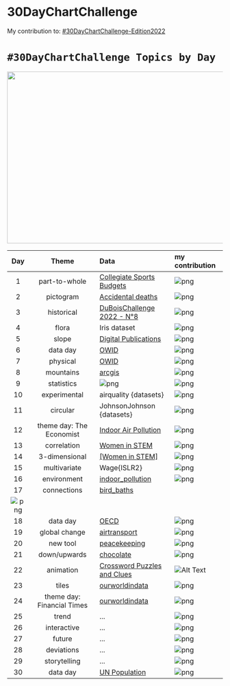 # 30DayChartChallenge

My contribution to: [#30DayChartChallenge-Edition2022](https://github.com/30DayChartChallenge/Edition2022)

# `#30DayChartChallenge Topics by Day`
<p align="center">
  <img width="960" height="400" src="https://pbs.twimg.com/media/FPKZks-WUAQXHWB?format=jpg&name=4096x4096">
</p>



| Day | Theme | Data | my contribution 
| :---: | :---: | :--- | :--- 
| 1 | part-to-whole | [Collegiate Sports Budgets](https://github.com/rfordatascience/tidytuesday/blob/master/data/2022/2022-03-29/readme.md) | ![png](data/Edition_2022/day1_part_to_whole/day1_part-to-whole.png)
| 2 | pictogram | [Accidental deaths](https://www.statista.com/statistics/529312/sweden-number-of-accidental-deaths-by-type-and-gender/) | ![png](data/Edition_2022/day2_pictogram/day2_pictogram.png)
| 3 | historical | [DuBoisChallenge 2022 - N°8](https://github.com/ajstarks/dubois-data-portraits/tree/master/challenge/2022) | ![png](data/Edition_2022/day3_historical/day3_historical.png)
| 4 | flora | Iris dataset | ![png](data/Edition_2022/day4_flora/day4_flora.png)
| 5 | slope | [Digital Publications](https://github.com/rfordatascience/tidytuesday/blob/master/data/2022/2022-04-05/readme.md) | ![png](data/Edition_2022/day5_slope/day5_slope.png)
| 6 | data day | [OWID](https://ourworldindata.org/) | ![png](data/Edition_2022/day6_data_day/day6_data_day.png)
| 7 | physical | [OWID](https://ourworldindata.org/grapher/violence-against-children?country=~OWID_WRL) | ![png](data/Edition_2022/day7_physical/day7_physical.png)
| 8 | mountains | [arcgis](https://learn.arcgis.com/en/projects/map-the-highest-mountains/) | ![png](data/Edition_2022/day8_mountains/day8_mountains.png)
| 9 | statistics | ![png](data/Edition_2022/day9_statistics/day9_statistics_v2.png) | ![png](data/Edition_2022/day9_statistics/day9_statistics.png)
| 10 | experimental | airquality {datasets} | ![png](data/Edition_2022/day10_experimental/day10_experimental.png)
| 11 | circular | JohnsonJohnson {datasets} | ![png](data/Edition_2022/day11_circular/day11_circular.png)
| 12 | theme day: The Economist | [Indoor Air Pollution](https://github.com/rfordatascience/tidytuesday/blob/master/data/2022/2022-04-12/readme.md)| ![png](data/Edition_2022/day12_theme_day/day12_theme_day.png)
| 13 | correlation | [Women in STEM](https://ncses.nsf.gov/pubs/nsb20221/u-s-and-global-stem-education-and-labor-force) | ![png](data/Edition_2022/day13_correlation/day13_correlation.png)
| 14 | 3-dimensional | [[Women in STEM]](https://ncses.nsf.gov/pubs/nsb20212/data) | ![png](data/Edition_2022/day14_3-dimensional/day14_3-dimensional.png)
| 15 | multivariate | Wage{ISLR2} | ![png](data/Edition_2022/day15_multivariate/day15_multivariate.png)
| 16 | environment | [indoor_pollution](https://raw.githubusercontent.com/rfordatascience/tidytuesday/master/data/2022/2022-04-12/indoor_pollution.csv) | ![png](data/Edition_2022/day16_environment/day16_environment.png)
| 17 | connections | [bird_baths](https://raw.githubusercontent.com/rfordatascience/tidytuesday/master/data/2021/2021-08-31/bird_baths.csv)
 | ![png](data/Edition_2022/day17_connections/bird-network.png)
| 18 | data day | [OECD](https://www.oecd-ilibrary.org/environment/data/oecd-environment-statistics/air-transport-co2-emissions_13d4f295-en) | ![png](data/Edition_2022/day18_oecd/day18_oecd.png)
| 19 | global change | [airtransport]((https://www.oecd-ilibrary.org/environment/data/oecd-environment-statistics/air-transport-co2-emissions_13d4f295-en)) | ![png](data/Edition_2022/day19_global_change/day19_global_change.png)
| 20 | new tool | [peacekeeping](https://www.datawrapper.de/) | ![png](data/Edition_2022/day20_new_tool/day20_new_tool.png)
| 21 | down/upwards | [chocolate](https://raw.githubusercontent.com/rfordatascience/tidytuesday/master/data/2022/2022-01-18/chocolate.csv)| ![png](data/Edition_2022/day21_down_upwards/day21_down_upwards.png)
| 22 | animation | [Crossword Puzzles and Clues](https://github.com/rfordatascience/tidytuesday/blob/master/data/2022/2022-04-19/readme.md) | ![Alt Text](data/Edition_2022/day22_animation/day22_animation.gif)
| 23 | tiles | [ourworldindata](https://ourworldindata.org/financing-education) | ![png](data/Edition_2022/day23_tiles/day23_tiles.png)
| 24 | theme day: Financial Times |[ourworldindata](https://ourworldindata.org/financing-education) | ![png](data/Edition_2022/day24_theme_day/day24_theme_day.png)
| 25 | trend | ... | ![png](data/Edition_2022/day25_trend/day25_trend.png)
| 26 | interactive | ... | ![png](data/Edition_2022/day26_interactive/day26_interactive.png)
| 27 | future | ... | ![png](data/Edition_2022/day27_future/day27_future.png)
| 28 | deviations | ... | ![png](data/Edition_2022/day28_deviations/day28_deviations.png)
| 29 | storytelling | ... | ![png](data/Edition_2022/day29_storytelling/day29_storytelling.png)
| 30 | data day | [UN Population](https://population.un.org/wpp/) | ![png](data/Edition_2022/day30_data_day/day30_data_day.png)
